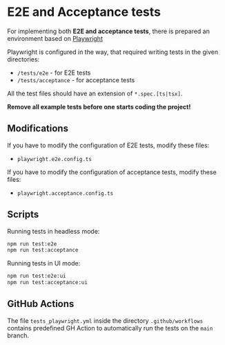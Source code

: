# E2E and Acceptance tests

For implementing both **E2E and acceptance tests**, there is prepared an environment based
on [Playwright](https://playwright.dev/docs/intro)

Playwright is configured in the way, that required writing tests in the given directories:

- `/tests/e2e` - for E2E tests
- `/tests/acceptance` - for acceptance tests

All the test files should have an extension of `*.spec.[ts|tsx]`.

**Remove all example tests before one starts coding the project!**

## Modifications

If you have to modify the configuration of E2E tests, modify these files:

- `playwright.e2e.config.ts`

If you have to modify the configuration of acceptance tests, modify these files:

- `playwright.acceptance.config.ts`

## Scripts

Running tests in headless mode:

```bash
npm run test:e2e
npm run test:acceptance
```

Running tests in UI mode:

```bash
npm run test:e2e:ui
npm run test:acceptance:ui
```

## GitHub Actions

The file `tests_playwright.yml` inside the directory `.github/workflows` contains predefined GH Action to automatically run
the tests on the `main` branch.
